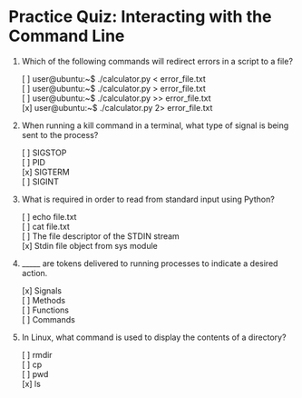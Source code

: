 # Practice Quiz: Interacting with the Command Line

1. Which of the following commands will redirect errors in a script to a file?

    [ ] user@ubuntu:~$ ./calculator.py < error_file.txt<br>
    [ ] user@ubuntu:~$ ./calculator.py > error_file.txt<br>
    [ ] user@ubuntu:~$ ./calculator.py >> error_file.txt<br>
    [x] user@ubuntu:~$ ./calculator.py 2> error_file.txt

2. When running a kill command in a terminal, what type of signal is being sent to the process?

    [ ] SIGSTOP<br>
    [ ] PID<br>
    [x] SIGTERM<br>
    [ ] SIGINT

3. What is required in order to read from standard input using Python?

    [ ] echo file.txt<br>
    [ ] cat file.txt<br>
    [ ] The file descriptor of the STDIN stream<br>
    [x] Stdin file object from sys module

4. _____ are tokens delivered to running processes to indicate a desired action.

    [x] Signals<br>
    [ ] Methods<br>
    [ ] Functions<br>
    [ ] Commands

5. In Linux, what command is used to display the contents of a directory?

    [ ] rmdir<br>
    [ ] cp<br>
    [ ] pwd<br>
    [x] ls